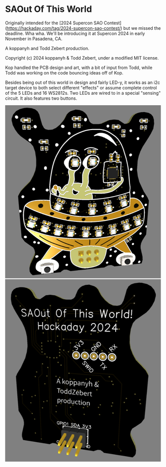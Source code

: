 # SAOut Of This World

Originally intended for the [2024 Supercon SAO Contest] (https://hackaday.com/tag/2024-supercon-sao-contest/) but we missed the deadline. Wha wha. We'll be introducing it at Supercon 2024 in early November in Pasadena, CA.

A koppanyh and Todd Zebert production. 
 
Copyright (c) 2024 koppanyh & Todd Zebert, under a modified MIT license.

Kop handled the PCB design and art, with a bit of input from Todd, while Todd was working on the code bouncing ideas off of Kop.

Besides being out of this world in design and fairly LED-y, it works as an i2c target device to both select different "effects" or assume complete control of the 5 LEDs and 16 WS2812s. Two LEDs are wired to in a special "sensing" circuit. It also features two buttons.

![SAOut Of This World Front Preview](hardware/SAOutOfThisWorld_Board_Front_Preview.png)
![SAOut Of This World Back Preview](hardware/SAOutOfThisWorld_Board_Back_Preview.png)

